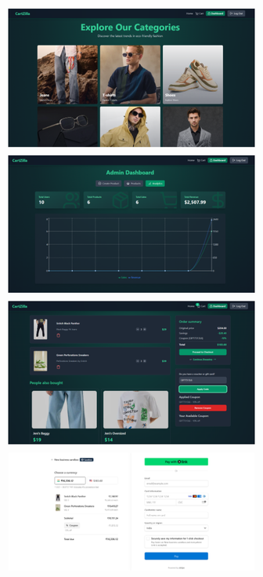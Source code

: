 ![Alt text](assets/HomePage.png)

![Alt text](assets/AdminAnalysis.png)

![Alt text](assets/CartPage.png)

![Alt text](assets/StripePortal.png)


